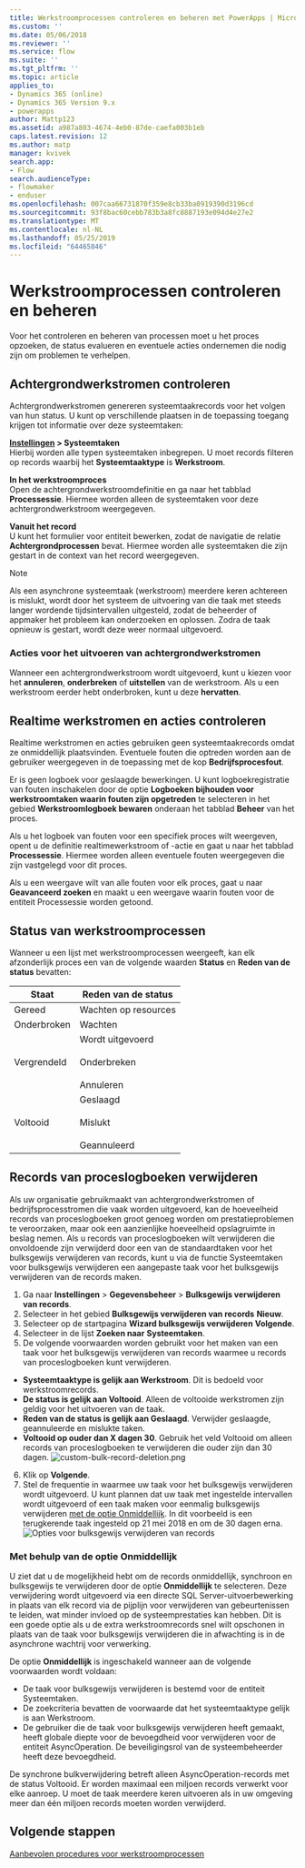 ```yaml
---
title: Werkstroomprocessen controleren en beheren met PowerApps | MicrosoftDocs
ms.custom: ''
ms.date: 05/06/2018
ms.reviewer: ''
ms.service: flow
ms.suite: ''
ms.tgt_pltfrm: ''
ms.topic: article
applies_to:
- Dynamics 365 (online)
- Dynamics 365 Version 9.x
- powerapps
author: Mattp123
ms.assetid: a987a803-4674-4eb0-87de-caefa003b1eb
caps.latest.revision: 12
ms.author: matp
manager: kvivek
search.app:
- Flow
search.audienceType:
- flowmaker
- enduser
ms.openlocfilehash: 007caa66731870f359e8cb33ba0919390d3196cd
ms.sourcegitcommit: 93f8bac60cebb783b3a8fc8887193e094d4e27e2
ms.translationtype: MT
ms.contentlocale: nl-NL
ms.lasthandoff: 05/25/2019
ms.locfileid: "64465846"
---
```

# <a name="monitor-and-manage-workflow-processes"></a>Werkstroomprocessen controleren en beheren

Voor het controleren en beheren van processen moet u het proces opzoeken, de status evalueren en eventuele acties ondernemen die nodig zijn om problemen te verhelpen.  
  
<a name="BKMK_MonitorAsyncWorkflows"></a>   
## <a name="monitoring-background-workflows"></a>Achtergrondwerkstromen controleren  
 Achtergrondwerkstromen genereren systeemtaakrecords voor het volgen van hun status. U kunt op verschillende plaatsen in de toepassing toegang krijgen tot informatie over deze systeemtaken:  
  
 **[Instellingen](/powerapps/maker/model-driven-apps/advanced-navigation#settings) > Systeemtaken**  
 Hierbij worden alle typen systeemtaken inbegrepen. U moet records filteren op records waarbij het **Systeemtaaktype** is **Werkstroom**.  
  
 **In het werkstroomproces**  
 Open de achtergrondwerkstroomdefinitie en ga naar het tabblad **Processessie**. Hiermee worden alleen de systeemtaken voor deze achtergrondwerkstroom weergegeven.  
  
 **Vanuit het record**  
 U kunt het formulier voor entiteit bewerken, zodat de navigatie de relatie **Achtergrondprocessen** bevat. Hiermee worden alle systeemtaken die zijn gestart in de context van het record weergegeven.  
  
> [!NOTE]
>  Als een asynchrone systeemtaak (werkstroom) meerdere keren achtereen is mislukt, wordt door het systeem de uitvoering van die taak met steeds langer wordende tijdsintervallen uitgesteld, zodat de beheerder of appmaker het probleem kan onderzoeken en oplossen. Zodra de taak opnieuw is gestart, wordt deze weer normaal uitgevoerd.  
  
<a name="BKMK_ActionsOnRunningWorkflows"></a>   
### <a name="actions-on-running-background-workflows"></a>Acties voor het uitvoeren van achtergrondwerkstromen  
 Wanneer een achtergrondwerkstroom wordt uitgevoerd, kunt u kiezen voor het **annuleren**, **onderbreken** of **uitstellen** van de werkstroom. Als u een werkstroom eerder hebt onderbroken, kunt u deze **hervatten**.  
  
<a name="BKMK_MonitorSyncWorkflows"></a>   
## <a name="monitoring-real-time-workflows-and-actions"></a>Realtime werkstromen en acties controleren  
 Realtime werkstromen en acties gebruiken geen systeemtaakrecords omdat ze onmiddellijk plaatsvinden. Eventuele fouten die optreden worden aan de gebruiker weergegeven in de toepassing met de kop **Bedrijfsprocesfout**.  
  
 Er is geen logboek voor geslaagde bewerkingen. U kunt logboekregistratie van fouten inschakelen door de optie **Logboeken bijhouden voor werkstroomtaken waarin fouten zijn opgetreden** te selecteren in het gebied **Werkstroomlogboek bewaren** onderaan het tabblad **Beheer** van het proces.  
  
 Als u het logboek van fouten voor een specifiek proces wilt weergeven, opent u de definitie realtimewerkstroom of -actie en gaat u naar het tabblad **Processessie**. Hiermee worden alleen eventuele fouten weergegeven die zijn vastgelegd voor dit proces.  
  
 Als u een weergave wilt van alle fouten voor elk proces, gaat u naar **Geavanceerd zoeken** en maakt u een weergave waarin fouten voor de entiteit Processessie worden getoond.  
  
<a name="BKMK_StatusOfWorkflowProcesses"></a>   
## <a name="status-of-workflow-processes"></a>Status van werkstroomprocessen  
 Wanneer u een lijst met werkstroomprocessen weergeeft, kan elk afzonderlijk proces een van de volgende waarden **Status** en **Reden van de status** bevatten:  
  
|Staat|Reden van de status|  
|-----------|-------------------|  
|Gereed|Wachten op resources|  
|Onderbroken|Wachten|  
|Vergrendeld|Wordt uitgevoerd<br /><br /> Onderbreken<br /><br /> Annuleren|  
|Voltooid|Geslaagd<br /><br /> Mislukt<br /><br /> Geannuleerd|  

## <a name="deleting-process-log-records"></a>Records van proceslogboeken verwijderen

Als uw organisatie gebruikmaakt van achtergrondwerkstromen of bedrijfsprocesstromen die vaak worden uitgevoerd, kan de hoeveelheid records van proceslogboeken groot genoeg worden om prestatieproblemen te veroorzaken, maar ook een aanzienlijke hoeveelheid opslagruimte in beslag nemen. Als u records van proceslogboeken wilt verwijderen die onvoldoende zijn verwijderd door een van de standaardtaken voor het bulksgewijs verwijderen van records, kunt u via de functie Systeemtaken voor bulksgewijs verwijderen een aangepaste taak voor het bulksgewijs verwijderen van de records maken.

1. Ga naar **Instellingen** > **Gegevensbeheer** > **Bulksgewijs verwijderen van records**.
2. Selecteer in het gebied **Bulksgewijs verwijderen van records** **Nieuw**. 
3. Selecteer op de startpagina **Wizard bulksgewijs verwijderen** **Volgende**.
4. Selecteer in de lijst **Zoeken naar** **Systeemtaken**.
5. De volgende voorwaarden worden gebruikt voor het maken van een taak voor het bulksgewijs verwijderen van records waarmee u records van proceslogboeken kunt verwijderen. 
 - **Systeemtaaktype is gelijk aan Werkstroom**. Dit is bedoeld voor werkstroomrecords. 
 - **De status is gelijk aan Voltooid**. Alleen de voltooide werkstromen zijn geldig voor het uitvoeren van de taak.
 - **Reden van de status is gelijk aan Geslaagd**. Verwijder geslaagde, geannuleerde en mislukte taken.
 - **Voltooid op ouder dan X dagen 30**. Gebruik het veld Voltooid om alleen records van proceslogboeken te verwijderen die ouder zijn dan 30 dagen.
 ![custom-bulk-record-deletion.png](media/custom-bulk-record-deletion.png)
6. Klik op **Volgende**.
7. Stel de frequentie in waarmee uw taak voor het bulksgewijs verwijderen wordt uitgevoerd. U kunt plannen dat uw taak met ingestelde intervallen wordt uitgevoerd of een taak maken voor eenmalig bulksgewijs verwijderen [met de optie Onmiddellijk](#using-the-immediately-option). In dit voorbeeld is een terugkerende taak ingesteld op 21 mei 2018 en om de 30 dagen erna. 
![Opties voor bulksgewijs verwijderen van records](media/custom-bulk-record-delete-options.png)

### <a name="using-the-immediately-option"></a>Met behulp van de optie Onmiddellijk

U ziet dat u de mogelijkheid hebt om de records onmiddellijk, synchroon en bulksgewijs te verwijderen door de optie **Onmiddellijk** te selecteren. Deze verwijdering wordt uitgevoerd via een directe SQL Server-uitvoerbewerking in plaats van elk record via de pijplijn voor verwijderen van gebeurtenissen te leiden, wat minder invloed op de systeemprestaties kan hebben. Dit is een goede optie als u de extra werkstroomrecords snel wilt opschonen in plaats van de taak voor bulksgewijs verwijderen die in afwachting is in de asynchrone wachtrij voor verwerking. 

De optie **Onmiddellijk** is ingeschakeld wanneer aan de volgende voorwaarden wordt voldaan: 
- De taak voor bulksgewijs verwijderen is bestemd voor de entiteit Systeemtaken.
- De zoekcriteria bevatten de voorwaarde dat het systeemtaaktype gelijk is aan Werkstroom. 
- De gebruiker die de taak voor bulksgewijs verwijderen heeft gemaakt, heeft globale diepte voor de bevoegdheid voor verwijderen voor de entiteit AsyncOperation. De beveiligingsrol van de systeembeheerder heeft deze bevoegdheid.  

De synchrone bulkverwijdering betreft alleen AsyncOperation-records met de status Voltooid. Er worden maximaal een miljoen records verwerkt voor elke aanroep. U moet de taak meerdere keren uitvoeren als in uw omgeving meer dan één miljoen records moeten worden verwijderd.  
  
## <a name="next-steps"></a>Volgende stappen   
 [Aanbevolen procedures voor werkstroomprocessen](best-practices-workflow-processes.md) <br />


